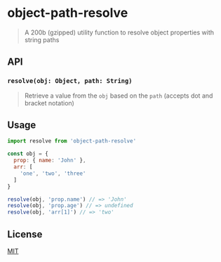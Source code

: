 # object-path-resolve
> A 200b (gzipped) utility function to resolve object properties with string paths

## API
### `resolve(obj: Object, path: String)`
> Retrieve a value from the `obj` based on the `path` (accepts dot and bracket notation)

## Usage
```js
import resolve from 'object-path-resolve'

const obj = {
  prop: { name: 'John' },
  arr: [
    'one', 'two', 'three'
  ]
}

resolve(obj, 'prop.name') // => 'John'
resolve(obj, 'prop.age') // => undefined
resolve(obj, 'arr[1]') // => 'two'
```

## License
[MIT](https://github.com/johnsylvain/object-path-resolve/blob/master/LICENSE)
